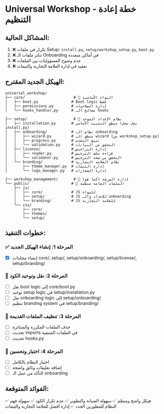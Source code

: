 # Universal Workshop - خطة إعادة التنظيم

## المشاكل الحالية:
1. ❌ تكرار في ملفات Setup: `install.py`, `setup/workshop_setup.py`, `boot.py`
2. ❌ تناثر ملفات الـ Onboarding في أماكن متعددة
3. ❌ عدم وضوح المسؤوليات بين الملفات
4. ❌ تعقيد في إدارة العلامة التجارية والثيمات

## الهيكل الجديد المقترح:

```
universal_workshop/
├── core/                      # 🎯 النواة الأساسية
│   ├── boot.py               # Boot logic فقط
│   ├── permissions.py        # إدارة الصلاحيات
│   └── hooks_handler.py      # معالج الـ hooks

├── setup/                     # 🎯 نظام الإعداد الموحد
│   ├── installation.py       # منطق التثبيت الأساسي (يحل محل install.py)
│   ├── onboarding/           # نظام الـ onboarding
│   │   ├── wizard.py         # منطق الـ wizard (من workshop_setup.py)
│   │   ├── progress.py       # تتبع التقدم
│   │   └── validation.py     # التحقق من البيانات
│   ├── license/              # إدارة التراخيص
│   │   ├── reader.py         # قراءة ملف الترخيص
│   │   └── validator.py      # التحقق من صحة الترخيص
│   └── branding/             # نظام العلامة التجارية
│       ├── theme_manager.py  # إدارة الثيمات
│       └── logo_manager.py   # إدارة الشعارات

├── workshop_management/       # 🎯 إدارة الورشة (كما هو)
└── public/                   # 🎯 الملفات العامة منظمة
    ├── js/
    │   ├── core/             # JS للنواة
    │   ├── setup/            # JS للإعداد والـ onboarding
    │   └── branding/         # JS للعلامة التجارية
    └── css/
        ├── core/
        ├── themes/
        └── setup/
```

## خطوات التنفيذ:

### ✅ المرحلة 1: إنشاء الهيكل الجديد
- [x] إنشاء مجلدات core/, setup/, setup/onboarding/, setup/license/, setup/branding/

### 🔄 المرحلة 2: نقل وتوحيد الكود
- [ ] نقل boot logic إلى core/boot.py
- [ ] توحيد setup logic في setup/installation.py
- [ ] نقل onboarding logic إلى setup/onboarding/
- [ ] تنظيم branding system في setup/branding/

### 🔄 المرحلة 3: تنظيف الملفات القديمة
- [ ] حذف الملفات المكررة والمتناثرة
- [ ] تحديث imports في الملفات المتبقية
- [ ] تحديث hooks.py

### 🔄 المرحلة 4: اختبار وتحسين
- [ ] اختبار النظام بالكامل
- [ ] إضافة تعليقات وثائق واضحة
- [ ] التأكد من عمل الـ onboarding

## الفوائد المتوقعة:
✅ هيكل واضح ومنظم
✅ سهولة الصيانة والتطوير
✅ عدم تكرار الكود
✅ سهولة فهم النظام للمطورين الجدد
✅ إدارة أفضل للعلامة التجارية والثيمات
